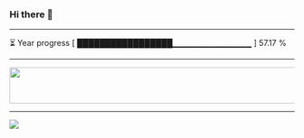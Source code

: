 ### Hi there 👋
---
⏳ Year progress [ █████████████████▁▁▁▁▁▁▁▁▁▁▁▁▁ ] 57.17 %

---

<a href="https://dev.chrisewart.com/spotify?open">
    <img src="https://dev.chrisewart.com/spotify" width="540" height="64">
</a> 


---
![](https://komarev.com/ghpvc/?username=ChrisE217&color=656d6f&abbreviated=true&label=Views&style=for-the-badge)

